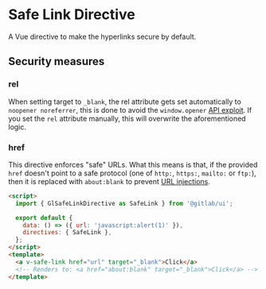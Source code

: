 # Safe Link Directive

A Vue directive to make the hyperlinks secure by default.

<!-- STORY -->

## Security measures

### rel

When setting target to `_blank`, the rel attribute gets set automatically to `noopener noreferrer`,
this is done to avoid the `window.opener` [API exploit]. If you set the `rel` attribute manually,
this will overwrite the aforementioned logic.

### href

This directive enforces "safe" URLs. What this means is that, if the provided `href`
doesn't point to a safe protocol (one of `http:`, `https:`, `mailto:` or `ftp:`), then it is
replaced with `about:blank` to prevent [URL injections].

```html
<script>
  import { GlSafeLinkDirective as SafeLink } from '@gitlab/ui';

  export default {
    data: () => ({ url: 'javascript:alert(1)' }),
    directives: { SafeLink },
  };
</script>
<template>
  <a v-safe-link href="url" target="_blank">Click</a>
  <!-- Renders to: <a href="about:blank" target="_blank">Click</a> -->
</template>
```

[API exploit]: https://www.jitbit.com/alexblog/256-targetblank---the-most-underestimated-vulnerability-ever/
[URL injections]: https://vuejs.org/v2/guide/security.html#Injecting-URLs
